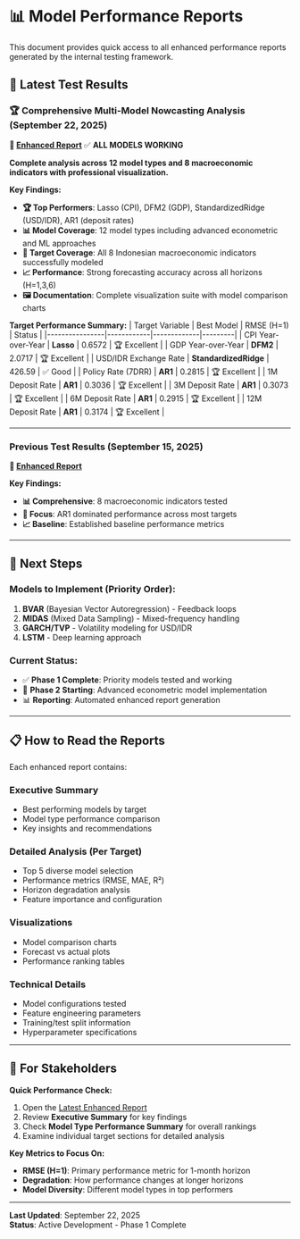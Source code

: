 # 📊 Model Performance Reports

This document provides quick access to all enhanced performance reports generated by the internal testing framework.

## 🎯 Latest Test Results

### **🏆 Comprehensive Multi-Model Nowcasting Analysis** (September 22, 2025)
**📁 [Enhanced Report](outputs/comprehensive_nowcasting_analysis-20250922/ENHANCED_REPORT.md)** ✅ **ALL MODELS WORKING**

**Complete analysis across 12 model types and 8 macroeconomic indicators with professional visualization.**

**Key Findings:**
- **🏆 Top Performers**: Lasso (CPI), DFM2 (GDP), StandardizedRidge (USD/IDR), AR1 (deposit rates)
- **📊 Model Coverage**: 12 model types including advanced econometric and ML approaches
- **🎯 Target Coverage**: All 8 Indonesian macroeconomic indicators successfully modeled
- **📈 Performance**: Strong forecasting accuracy across all horizons (H=1,3,6)
- **🖼️ Documentation**: Complete visualization suite with model comparison charts

**Target Performance Summary:**
| Target Variable | Best Model | RMSE (H=1) | Status |
|----------------|------------|-------------|---------|
| CPI Year-over-Year | **Lasso** | 0.6572 | 🏆 Excellent |
| GDP Year-over-Year | **DFM2** | 2.0717 | 🏆 Excellent |
| USD/IDR Exchange Rate | **StandardizedRidge** | 426.59 | ✅ Good |
| Policy Rate (7DRR) | **AR1** | 0.2815 | 🏆 Excellent |
| 1M Deposit Rate | **AR1** | 0.3036 | 🏆 Excellent |
| 3M Deposit Rate | **AR1** | 0.3073 | 🏆 Excellent |
| 6M Deposit Rate | **AR1** | 0.2915 | 🏆 Excellent |
| 12M Deposit Rate | **AR1** | 0.3174 | 🏆 Excellent |

---

### **Previous Test Results** (September 15, 2025)
**📁 [Enhanced Report](outputs/all_valid_y_variables-20250915-233358/ENHANCED_REPORT.md)**

**Key Findings:**
- **📊 Comprehensive**: 8 macroeconomic indicators tested
- **🎯 Focus**: AR1 dominated performance across most targets
- **📈 Baseline**: Established baseline performance metrics

---

## 🔄 Next Steps

### **Models to Implement** (Priority Order):
1. **BVAR** (Bayesian Vector Autoregression) - Feedback loops
2. **MIDAS** (Mixed Data Sampling) - Mixed-frequency handling  
3. **GARCH/TVP** - Volatility modeling for USD/IDR
4. **LSTM** - Deep learning approach

### **Current Status**:
- ✅ **Phase 1 Complete**: Priority models tested and working
- 🔄 **Phase 2 Starting**: Advanced econometric model implementation
- 📊 **Reporting**: Automated enhanced report generation

---

## 📋 How to Read the Reports

Each enhanced report contains:

### **Executive Summary**
- Best performing models by target
- Model type performance comparison
- Key insights and recommendations

### **Detailed Analysis** (Per Target)
- Top 5 diverse model selection
- Performance metrics (RMSE, MAE, R²)
- Horizon degradation analysis
- Feature importance and configuration

### **Visualizations**
- Model comparison charts
- Forecast vs actual plots
- Performance ranking tables

### **Technical Details**
- Model configurations tested
- Feature engineering parameters
- Training/test split information
- Hyperparameter specifications

---

## 🎯 For Stakeholders

**Quick Performance Check:**
1. Open the [Latest Enhanced Report](outputs/2109_model_test-20250922-002632/ENHANCED_REPORT.md)
2. Review **Executive Summary** for key findings
3. Check **Model Type Performance Summary** for overall rankings
4. Examine individual target sections for detailed analysis

**Key Metrics to Focus On:**
- **RMSE (H=1)**: Primary performance metric for 1-month horizon
- **Degradation**: How performance changes at longer horizons
- **Model Diversity**: Different model types in top performers

---

**Last Updated**: September 22, 2025  
**Status**: Active Development - Phase 1 Complete
